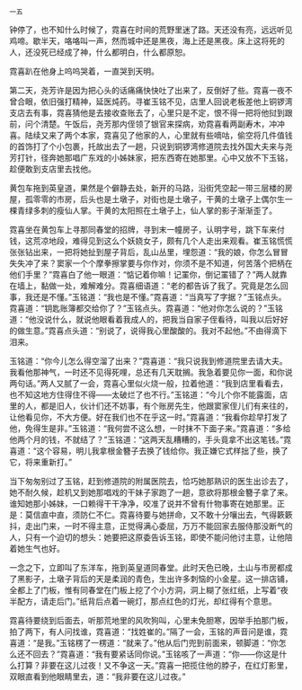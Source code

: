     一五 

   钟停了，也不知什么时候了，霓喜在时间的荒野里迷了路。天还没有亮，远远听见鸡啼。歇半天，咯咯叫一声，然而城中还是黑夜，海上还是黑夜。床上这将死的人，还没死已经成了神，什么都明白，什么都原恕。

   霓喜趴在他身上呜呜哭着，一直哭到天明。

   第二天，尧芳许是因为把心头的话痛痛快快吐了出来了，反倒好了些。霓喜一夜不曾合眼，依旧强打精神，延医炖药。寻崔玉铭不见，店里人回说老板差他上铜锣湾支店去有事，霓喜猜他是去接收查账去了，心里只是不定，恨不得一把将他挝到跟前，问个清楚。午饭后，尧芳那内侄领了银官来探病，劝霓喜看两副寿木，冲冲喜。陆续又来了两个本家，霓喜见了他家的人，心里就有些嘀咕，偷空将几件值钱的首饰打了个小包裹，托故出去了一趟，只说到铜锣湾修道院去找外国大夫来与尧芳打针，径奔她那唱广东戏的小姊妹家，把东西寄在她那里。心中又放不下玉铭，趁便敢到支店里去找他。

   黄包车拖到英皇道，果然是个僻静去处，新开的马路，沿街凭空起一带三层楼的房屋，孤零零的市房，后头也是土墩子，对街也是土墩子，干黄的土墩子上偶尔生一棵青绿多刺的瘦仙人掌。干黄的太阳照在土墩子上，仙人掌的影子渐渐歪了。

   霓喜坐在黄包车上寻那同春堂的招牌，寻到末一幢房子，认明字号，跳下车来付钱，这荒凉地段，难得见到这么个妖娆女子，颇有几个人走出来观看。崔玉铭慌慌张张钻出来，一把将她扯到屋子背后，乱山丛里，埋怨道：“我的娘，你怎么冒冒失失冲了来？窦家一个个摩拳擦掌要与你作对，你须不是不知道，何苦落个把柄在他们手里？”霓喜白了他一眼道：“惦记着你嘛！记罣你，倒记罣错了？”两人就靠在墙上，黏做一处，难解难分。霓喜细语道：“老的都告诉了我了。究竟是怎么回事，我还是不懂。”玉铭道：“我也是不懂。”霓喜道：“当真写了字据？”玉铭点头。霓喜道：“钥匙账簿都交给你了？”玉铭点头。霓喜道：“他对你怎么说的？”玉铭道：“他没说什么，就说他眼看着我成人的，把我当自家子侄看待，叫我以后好好的做生意。”霓喜点头道：“别说了，说得我心里酸酸的。我对不起他。”不由得滴下泪来。

   玉铭道：“你今儿怎么得空溜了出来？”霓喜道：“我只说我到修道院里去请大夫。我看他那神气，一时还不见得死哩，总还有几天耽搁。我急着要见你一面，和你说两句话。”两人又腻了一会，霓喜心里似火烧一般，拉着他道：“我到店里看看去，也不知这地方住得住不得——太破烂了也不行。”玉铭道：“今儿个你不能露面，店里的人，都是旧人，伙计们还不妨事，有个账房先生，他跟窦家侄儿们有来往的，让他看见你，不大方便。好在我们也不在乎这一时。”霓喜道：“我看你趁早打发了他，免得生是非。”玉铭道：“我何尝不这么想，一时抹不下面子来。”霓喜道：“多给他两个月的钱，不就结了？”玉铭道：“这两天乱糟糟的，手头竟拿不出这笔钱。”霓喜道：“这个容易，明儿我拿根金簪子去换了钱给你。我正嫌它式样拙了些，换了它，将来重新打。”

   当下匆匆别过了玉铭，赶到修道院的附属医院去，恰巧她那熟识的医生出诊去了，她不耐久候，趁机又到她那唱戏的干妹子家跑了一趟，意欲将那根金簪子拿了来。谁知她那小姊妹，一口赖得干干净净，咬准了说并不曾有什物事寄在她那里。正是：莫信直中直，须防仁不仁。霓喜待要与她拼命，又不敢十分嚷出去，气得簌簌抖，走出门来，一时不得主意，正觉得满心委屈，万万不能回家去服侍那没断气的人，只有一个迫切的想头：她要把这原委告诉玉铭，即使不能问他讨主意，让他陪着她生气也好。

   一念之下，立即叫了东洋车，拖到英皇道同春堂。此时天色已晚，土山与市房都成了黑影子，土墩子背后的天是柔润的青色，生出许多刺恼的小金星。这一排店铺，全都上了门板，惟有同春堂在门板上挖了个小方洞，洞上糊了张红纸，上写着“夜半配方，请走后门。”纸背后点着一碗灯，那点红色的灯光，却红得有个意思。

   霓喜待要绕到后面去，听那荒地里的风吹狗叫，心里未免胆寒，因举手拍那门板，拍了两下，有人问找谁，霓喜道：“找姓崔的。”隔了一会，玉铭的声音问是谁，霓喜道：“是我。”玉铭楞了一楞道：“就来了。”他从后门兜到前面来，顿脚道：“你怎么还不回去？”霓喜道：“我有要紧话同你说。”玉铭咳了一声道：“你——你这是什么打算？非要在这儿过夜！又不争这一天。”霓喜一把揽住他的脖子，在红灯影里，双眼直看到他眼睛里去，道：“我非要在这儿过夜。”

